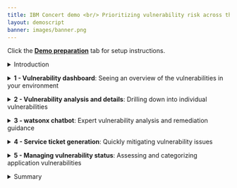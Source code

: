 ```yaml
---
title: IBM Concert demo <br/> Prioritizing vulnerability risk across the application landscape <br/> <small> <i> Live demo for Tech Sales </i> </small>
layout: demoscript
banner: images/banner.png
---
```


<span id="top"></span>

Click the [**Demo preparation**](demo-preparation) tab for setup instructions.

<details markdown="1">

<summary>Introduction</summary>

As enterprises develop and deploy an increasing number of software applications, they face significant risks and challenges related to Common Vulnerability Exposures (CVEs) and other vulnerabilities in open source software.

Leveraging data from various tools, IBM Concert empowers security professionals to gain a comprehensive view of vulnerabilities across their application landscape. Using an advanced gen AI engine, Concert  assesses vulnerability risk tailored to each customer’s specific environment. Concert identifies potential threats, evaluates their impact and provides actionable recommendations to prioritize and mitigate risks effectively.

Let’s see how IBM Concert helps manage vulnerabilities and enhances your security posture.

<br/>

</details>

<p/>

<details markdown="1">

<summary><strong>1 - Vulnerability dashboard</strong>: Seeing an overview of the vulnerabilities in your environment</summary>

<br/>

| **1.1** | **Examine the vulnerability landscape** |
| :--- | :--- |
| **Narration** | The security manager at Focus Financial is overwhelmed with a backlog of 20,000 CVEs and struggles to manage vulnerabilities across applications hosted in diverse environments. With the recent adoption of a microservices architecture, the complexity has surged as these applications now span multiple cloud providers and on-prem environments. This shift has introduced significant challenges in vulnerability management, making it crucial to find a better way to prioritize, manage and address the CVEs. |
| **Action** &nbsp; 1.1.1 | Show the **Home** page, which you opened during demo preparation. <br/> <img src="images/1-1-1.png" width="800" /> |
| **Narration** | On logging into Concert, the security manager is presented with a dashboard that represents different dimensions of the application landscape. The vulnerability summary provides an immediate overview of the risk posture. <br/><br/> The section on the right provides key vulnerability metrics, showing the total number of unique CVEs and affected components. Concert highlights the most critical vulnerabilities. In this case, we see 2 'Priority 1' CVEs, 3 'Priority 2' CVEs and 44 'Priority 3' CVEs. This concise snapshot helps security managers quickly assess the organization's vulnerability landscape and prioritize remediation efforts. |
| **Action** &nbsp; 1.1.2 | Scroll down the home page to show the **Most vulnerable applications** (left) and **Prioritized CVEs impacting public access points** (right) graphs. <br/> <img src="images/1-1-2.png" width="800" /> |
| **Narration** | Scrolling down the home page, the security manager sees two visual representations of vulnerability risk. <br/><br/>The bar chart on the left provides a clear view of the most vulnerable applications within the organization. By categorizing and prioritizing the vulnerabilities, the security manager can quickly identify which applications require immediate attention. For instance, the application 'fci-platform' is shown to have the highest number of prioritized CVE findings, particularly in the most critical (Priority 1) category. <br/><br/>The scatter plot on the right highlights the CVEs that have a potential path to public access points, with each point representing a CVE and its associated risk score and impact. |
| **Action** &nbsp; 1.1.3 | Scroll down the home page to show the **Highest prioritiy CVEs** table. <br/> <img src="images/1-1-3.png" width="800" /> |
| **Narration** | At the bottom of the Home page, the security manager can see the top five vulnerabilities displayed in order of criticality. |

<br/>

| **1.2** | **Display CVEs in the Arena View** |
| :--- | :--- |
| **Action** &nbsp; 1.2.1 | Click **Arena view**. <inline-notification text="Use the zoom controls on the bottom right to fit the view on your screen."></inline-notification> <img src="images/2-1-1a.png" width="800" /> |
| **Narration** | The 'Arena view' provides the operations manager with a 360-degree view of the entire application ecosystem. |
| **Action** &nbsp; 1.2.2 | Click the **Prioritized CVEs** switch, which will display the prioritized CVEs on the left side of the Arena view. <br/> <img src="images/4-1-1.png" width="800" /> |
| **Narration** | By clicking the 'Prioritized CVEs' switch, the security manager reveals a red cluster showing all the high priority CVEs. This visualization details the affected repositories, deployed images, applications and public access points. It provides a comprehensive overview of how vulnerabilities propagate through the system, enabling informed decision-making for remediation efforts. |
| **Action** &nbsp; 1.2.3 | Hover over any CVE node to highlight its end-to-end connections. <br/> <img src="images/1-2-3.png" width="800" /> |
| **Narration** | The darkest red circles represent Concert's ‘Priority 1’ vulnerabilities. By hovering over any node, the security manager sees the repositories, images, applications, environments and access points associated with a CVE. |

**[Go to top](#top)**

<br/><br/>

</details>

<p/>

<details markdown="1">

<summary><strong>2 - Vulnerability analysis and details</strong>: Drilling down into individual vulnerabilities</summary>

<br/>

| **2.1** | **Examine vulnerabilities in the Dimensions view** |
| :--- | :--- |
| **Action** &nbsp; 2.1.1 | Click **Dimensions** and select **Vulnerability**.<br/><img src="images/5-2-3a.png" width="800" /> |
| **Narration** | To see a list of all vulnerabilities, the security manager accesses the Vulnerability page in the Dimensions view. This detailed list of vulnerabilities, initially prioritized by risk score, enables quick identification of the most critical vulnerabilities across all applications. It offers a comprehensive overview, making it easy to sort, filter and find vulnerabilities in the system. |

<br/>

| **2.2** | **View CVE details** |
| :--- | :--- |
| **Action** &nbsp; 2.2.1 | Click the Priority 1 CVE (<strong>CVE-2022-42889</strong>). <br/> <img src="images/2-2-1.png" width="800" /> <br/><br/> The following 'CVE details' screen will appear: <br/> <img src="images/3-1-3.png" width="800" /> |
| **Action** &nbsp; 2.2.2 | Highlight the difference between the generic CVSS risk score and Concert's custom risk score and priority. <br/> <img src="images/2-2-2.png" width="800" /> |
| **Narration** | The security manager selects a CVE to view the details and sees the blast radius showing each image and repository where the vulnerable code is deployed. <br/><br/> The CVE view provides the security manager with a summary of the issue, the generic CVSS score and a custom Concert risk score. <br/>Concert leverages generative AI to correlate vulnerability data across multiple risk vectors, analyzing complex chains of application dependencies to uncover the most severe risks specific to an organization’s environment. This allows Concert to generate a score based on the actual exposure risk. <br/><br/>Concert uses the following vectors to calculate the risk posed by each vulnerability.<br/>• Base CVSS score<br/>• Proprietary threat intelligence from IBM X-Force<br/>• Business criticality<br/>• Public access points |



**[Go to top](#top)**

<br/><br/>

</details>

<p/>

<details markdown="1">

<summary><strong>3 - watsonx chatbot</strong>: Expert vulnerability analysis and remediation guidance</summary>

<br/>

| **3.1** | **Interact with the chatbot** |
| :--- | :--- |
| **Action** &nbsp; 3.1.1 | Click **Ask watsonx**. <br/> <img src="images/3-1-1.png" width="800" /> |
| **Narration** | Concert’s interactive chatbot uses generative AI to dig deeper into Concert’s specific suggestions and explain the potential impact and remediation of each issue. The chatbot uses IBM’s Granite language model and comes pre-trained to have interactive conversations about application vulnerabilities. The security manager interactively asks questions about CVE details and engages in a discussion about remediation guidance. Concert responds just as a CVE expert would. |
| **Action** &nbsp; 3.1.2 | Type '**How do I mitigate this CVE?**' in the chatbot. <br/> <img src="images/3-1-2.png" width="800" /> |
| **Narration** | Concert responds like an expert, providing the operations manager with insight about the vulnerability and offering remediation guidance. |
| **Action** &nbsp; 3.1.3 | *Add follow-up question* <br/> <img src="images/3-1-3.png" width="800" /> |
| **Action** &nbsp; 3.1.4 | Click **X** to close the chatbot window. <br/> <img src="images/4-1-3.png" width="800" /> |

**[Go to top](#top)**

<br/><br/>

</details>

<p/>

<details markdown="1">

<summary><strong>4 - Service ticket generation</strong>: Quickly mitigating vulnerability issues</summary>

<br/>

| **4.1** | **Open a ticket** |
| :--- | :--- |
| **Narration** | Now that the security manager fully understands the potential impact of the CVE on the application environment, Concert can automatically generate a service ticket to resolve the vulnerability. Previously, this process required manually communicating the issue to a separate team to create the service ticket. |
| **Action** &nbsp; 4.1.1 | Click **Open ticket** in the first row. <br/> <img src="images/5-1-1.png" width="800" /> <br/><br/> The following **Open a ticket** screen will appear: <br/> <img src="images/5-1-2.png" width="800" /> |
| **Narration** | Concert can connect directly to popular ticketing systems, such as GitHub, Jira and ServiceNow, to automatically generate service tickets to remediate the vulnerability. Concert automatically inserts the appropriate text into the ticket fields, automating what would otherwise be a time-consuming task. In addition to ensuring accuracy, Concert saves an average of 15 minutes per vulnerability, which can add up significantly given the thousands of issues that arise each year. |
| **Action** &nbsp; 4.1.2 | Click **X** to close the **Open a ticket** screen. <br/> <img src="images/5-1-3.png" width="800" /> |
| **Action** &nbsp; 4.1.3 | Click **X** to close the CVE details screen. <br/> <img src="images/5-1-4.png" width="800" /> |

<br/>

| **4.2** | **Create an automation rule** |
| :--- | :--- |
| **Narration** | Alternatively, the security manager can configure automation rules to automatically create and assign tickets in the ticketing system, further speeding up the process of remediating vulnerabilities. Concert’s automation rules define the automatic actions to take when it detects a CVE that needs remediation. |
| **Action** &nbsp; 4.2.1 | Click **Administration** and select **Integrations**. <br/> <img src="images/5-2-1.png" width="800" /> |
| **Action** &nbsp; 4.2.2 | Click the **Automation rules** tab. <br/> <img src="images/5-2-2.png" width="800" /> |
| **Action** &nbsp; 4.2.3 | Click **Create automation rule**. <br/> <img src="images/5-2-3.png" width="800" /> |
| **Action** &nbsp; 4.2.4 | In the **Name** field, type '**Create ticket for critical CVE on prod environment**' (1). <br/> For the first condition, select **Environments** and **production** (2). <br/> For the second condition, Select **Open GitHub issue** (3). <br/> <img src="images/5-2-4.png" width="800" /> |
| **Narration** | For example, the security manager can configure a rule to automatically generate a service ticket in GitHub for each vulnerability detected in the production environment. If desired, the security manager can also set threshold values on risk scores to determine when a ticket should be generated. |
| **Action** &nbsp; 4.2.5 | Click **X** to close the **Create an automation rule** screen. <br/> <img src="images/5-2-5.png" width="800" /> |

**[Go to top](#top)**

<br/><br/>

</details>

<p/>

<details markdown="1">

<summary><strong>5 - Managing vulnerability status</strong>: Assessing and categorizing application vulnerabilities</summary>

<br/>

| **5.1** | **Organize vulnerabilities in the kanban view** |
| :--- | :--- |
| **Action** &nbsp; 5.1.1 | Click **Inventory** and select **Applications**. <br/> <img src="images/6-1-2.png" width="800" /> |
| **Action** &nbsp; 5.1.2 | Click **paymentApp** in the **Applications** view. <br/><img src="images/5-1-2a.png" width="800" /> |
| **Action** &nbsp; 5.1.3 | Click **Prioritized CVE findings** in the **paymentApp** application dialog.<br/><img src="images/6-1-1.png" width="800" /> |
| **Narration** | The security manager organizes all vulnerabilities affecting a specific application using Concert's convenient kanban board. The CVEs are categorized according to those with 'Assessment in progress', 'Exception requested' and 'False positive.' The status of a CVE can be updated by simply dragging and dropping it into the appropriate column. |

<br/>

**[Go to top](#top)**

<br/><br/>

</details>

<p/>

<details markdown="1">

<summary>Summary</summary>

We’ve demonstrated how Concert assists a security manager in identifying and prioritizing vulnerabilities and streamlining the remediation process. Before implementing Concert, the security team faced challenges with manual efforts, fragmented tools and extensive data needed to manage and assess vulnerabilities.

The security manager utilized Concert to unify disparate data sources, offering a comprehensive view of the security posture. Concert used gen AI to analyze data across various environments, enabling the security team to proactively prioritize, understand and address vulnerabilities.

**[Go to top](#top)**

<br/><br/>

</details>